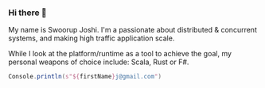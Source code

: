 ### Hi there 👋

My name is Swoorup Joshi. I'm a passionate about distributed & concurrent systems, and making high traffic application scale.

While I look at the platform/runtime as a tool to achieve the goal, my personal weapons of choice include: Scala, Rust or F#. 

```scala
Console.println(s"${firstName}j@gmail.com")
```


